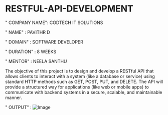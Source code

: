 # RESTFUL-API-DEVELOPMENT

" COMPANY NAME": CODTECH IT SOLUTIONS

" NAME" : PAVITHR D

" DOMAIN" : SOFTWARE DEVELOPER

" DURATION" : 8 WEEKS

" MENTOR" : NEELA SANTHU

The objective of this project is to design and develop a RESTful API that allows clients to interact with a system (like a database or service) using standard HTTP methods such as GET, POST, PUT, and DELETE. The API will provide a structured way for applications (like web or mobile apps) to communicate with backend systems in a secure, scalable, and maintainable manner.

" OUTPUT" :
![Image](https://github.com/user-attachments/assets/70e1db48-e455-4d6b-806e-dc85e88a47ca)
